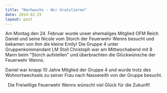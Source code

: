 ```yaml
---
title: "Nachwuchs - Wir Gratulieren"
date: 2014-02-25
layout: post
---
```


Am Montag den 24. Februar wurde unser ehemaliges Mitglied OFM Reich Daniel und seine Nicole vom Storch der Feuerwehr Wenns besucht und bekamen von ihm die kleine Emily! Die Gruppe 4 unter Gruppenkommandant LM Stoll Christoph war am Mittwochabend mit 8 Mann beim “Storch aufstellen” und überbrachten die Glückwünsche der Feuerwehr Wenns.

Daniel war knapp 10 Jahre Mitglied der Gruppe 4 und wurde trotz des Wohnortwechsels zu seiner Frau nach Nassereith von der Gruppe besucht.

 
Die Freiwillige Feuerwehr Wenns wünscht viel Glück für die Zukunft!
